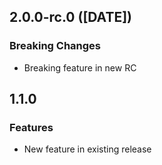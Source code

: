 ## 2.0.0-rc.0 ([DATE])

### Breaking Changes

- Breaking feature in new RC

## 1.1.0

### Features

- New feature in existing release

